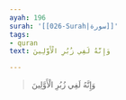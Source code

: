 ```yaml
---
ayah: 196
surah: '[[026-Surah|سورة]]'
tags:
- quran
text: وَإِنَّهُ لَفِي زُبُرِ الْأَوَّلِينَ

---
```

> وَإِنَّهُ لَفِي زُبُرِ الْأَوَّلِينَ
